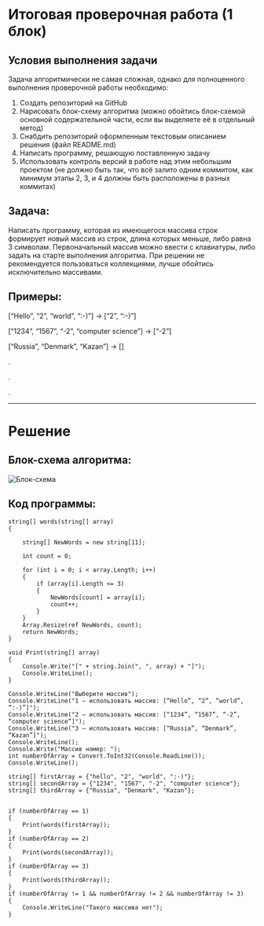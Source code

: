 # **Итоговая проверочная работа (1 блок)**
## Условия выполнения задачи
Задача алгоритмически не самая сложная, однако для полноценного выполнения проверочной работы необходимо:

1. Создать репозиторий на GitHub
2. Нарисовать блок-схему алгоритма (можно обойтись блок-схемой основной содержательной части, если вы выделяете её в отдельный метод)
3. Снабдить репозиторий оформленным текстовым описанием решения (файл README.md)
4. Написать программу, решающую поставленную задачу
5. Использовать контроль версий в работе над этим небольшим проектом (не должно быть так, что всё залито одним коммитом, как минимум этапы 2, 3, и 4 должны быть расположены в разных коммитах)

## Задача:

Написать программу, которая из имеющегося массива строк формирует новый массив из строк, длина которых меньше, либо равна 3 символам. Первоначальный массив можно ввести с клавиатуры, либо задать на старте выполнения алгоритма. При решении не рекомендуется пользоваться коллекциями, лучше обойтись исключительно массивами.

## Примеры:

[“Hello”, “2”, “world”, “:-)”] → [“2”, “:-)”]

[“1234”, “1567”, “-2”, “computer science”] → [“-2”]

[“Russia”, “Denmark”, “Kazan”] → []

.

.

.

-------


# Решение 
## Блок-схема алгоритма:

![Блок-схема](./%D0%91%D0%BB%D0%BE%D0%BA-%D1%81%D1%85%D0%B5%D0%BC%D0%B0%20%D0%B4%D0%BB%D1%8F%20%D0%BF%D1%80%D0%BE%D0%B5%D0%BA%D1%82%D0%B0.png)


## Код программы:


``` 
string[] words(string[] array)
{

    string[] NewWords = new string[11];

    int count = 0;

    for (int i = 0; i < array.Length; i++)
    {
        if (array[i].Length <= 3)
        {
            NewWords[count] = array[i];
            count++;
        }
    }
    Array.Resize(ref NewWords, count);
    return NewWords;
}

void Print(string[] array)
{
    Console.Write("[" + string.Join(", ", array) + "]");
    Console.WriteLine();
}

Console.WriteLine("Выберите массив");
Console.WriteLine("1 – использовать массив: [“Hello”, “2”, “world”, “:-)”]");
Console.WriteLine("2 – использовать массив: [“1234”, “1567”, “-2”, “computer science”]");
Console.WriteLine("3 – использовать массив: [“Russia”, “Denmark”, “Kazan”]");
Console.WriteLine();
Console.Write("Массив номер: ");
int numberOfArray = Convert.ToInt32(Console.ReadLine());
Console.WriteLine();

string[] firstArray = {"hello", "2", "world", ":-)"};
string[] secondArray = {"1234", "1567", "-2", "computer science"};
string[] thirdArray = {"Russia", "Denmark", "Kazan"};


if (numberOfArray == 1)
{
    Print(words(firstArray));
}
if (numberOfArray == 2)
{
    Print(words(secondArray));
}
if (numberOfArray == 3)
{
    Print(words(thirdArray));
}
if (numberOfArray != 1 && numberOfArray != 2 && numberOfArray != 3)
{
    Console.WriteLine("Такого массива нет");
} 
```